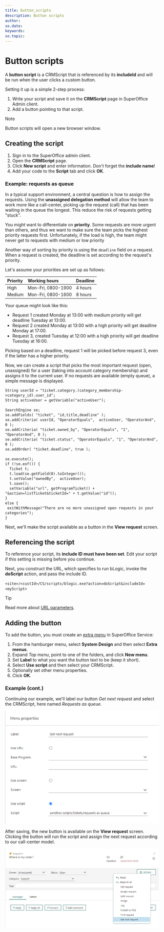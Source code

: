 ```yaml
---
title: button_scripts
description: Button scripts
author:
so.date:
keywords:
so.topic:
---
```


# Button scripts

A **button script** is a CRMScript that is referenced by its **includeId** and will be run when the user clicks a custom button.

Setting it up is a simple 2-step process:

1. Write your script and save it on the **CRMScript** page in SuperOffice Admin client.
2. Add a button pointing to that script.

> [!NOTE]
> Button scripts will open a new browser window.

## Creating the script

1. Sign in to the SuperOffice admin client.
2. Open the **CRMScript** page.
3. Click **New script** and enter information. Don't forget the **include name**!
4. Add your code to the **Script** tab and click **OK**.

### Example: requests as queue

In a typical support environment, a central question is how to assign the requests. Using the **unassigned delegation method** will allow the team to work more like a call-center, picking up the request (call) that has been waiting in the queue the longest. This reduce the risk of requests getting "stuck".

You might want to differentiate on **priority**. Some requests are more urgent than others, and thus we want to make sure the team picks the highest priority requests first. Unfortunately, if the load is high, the team might never get to requests with medium or low priority

Another way of sorting by priority is using the `deadline` field on a request. When a request is created, the deadline is set according to the request's priority.

Let's assume your priorities are set up as follows:

| Priority | Working hours      | Deadline |
|:---------|:-------------------|:---------|
| High     | Mon-Fri, 0800-1900 | 4 hours  |
| Medium   | Mon-Fri, 0800-1600 | 8 hours  |

Your queue might look like this:

* Request 1 created Monday at 13:00 with medium priority will get deadline Tuesday at 13:00.
* Request 2 created Monday at 13:00 with a high priority will get deadline Monday at 17:00.
* Request 3, created Tuesday at 12:00 with a high priority will get deadline Tuesday at 16:00.

Picking based on a deadline, request 1 will be picked before request 3, even if the latter has a higher priority.

Now, we can create a script that picks the most important request (open, unassigned) for a user (taking into account category membership) and assigns it to the current user. If no requests are available (empty queue), a simple message is displayed.

```crmscript
String userId = "ticket.category.(category_membership->category_id).user_id";
String activeUser = getVariable("activeUser");

SearchEngine se;
se.addFields( "ticket", "id,title,deadline" );
se.addCriteria( userId, "OperatorEquals",  activeUser, "OperatorAnd", 0 );
se.addCriteria( "ticket.owned_by", "OperatorEquals", "1", "OperatorAnd", 0 );
se.addCriteria( "ticket.status", "OperatorEquals", "1", "OperatorAnd", 0 );
se.addOrder( "ticket.deadline", true );

se.execute();
if (!se.eof()) {
  Ticket t;
  t.load(se.getField(0).toInteger());
  t.setValue("ownedBy",  activeUser);
  t.save();
  setVariable("url", getProgramTicket() + "&action=listTicket&ticketId=" + t.getValue("id"));
}
else {
 exitWithMessage("There are no more unassigned open requests in your categories");
}
```

Next, we'll make the script available as a button in the **View request** screen.

## Referencing the script

To reference your script, its **include ID must have been set**. Edit your script if this setting is missing before you continue.

Next, you construct the URL, which specifies to run bLogic, invoke the **doScript** action, and pass the include ID.

`<site>/<custId>/CS/scripts/blogic.exe?action=doScript&includeId=<myScript>`

> [!TIP]
> Read more about [URL parameters][1].

## Adding the button

To add the button, you must create an [extra menu][2] in SuperOffice Service:

1. From the hamburger menu, select **System Design** and then select **Extra menus**.
2. Expand *Top menu*, point to one of the folders, and click **New menu**.
3. Set **Label** to what you want the button text to be (keep it short).
4. Select **Use script** and then select your CRMScript.
5. Optionally set other menu properties.
6. Click **OK**.

### Example (cont.)

Continuing our example, we'll label our button *Get next request* and select the CRMScript, here named *Requests as queue*.

![Screen capture of create extra menu][img1]

After saving, the new button is available on the **View request** screen. Clicking the button will run the script and assign the next request according to our call-center model.

![Screen capture of view request screen with button script][img2]

<!-- Referenced links -->
[1]: url-parameters.md
[2]: extra-menus.md

<!-- Referenced images -->
[img1]: media/req-as-q-setup.png
[img2]: media/req-as-q-result.png
